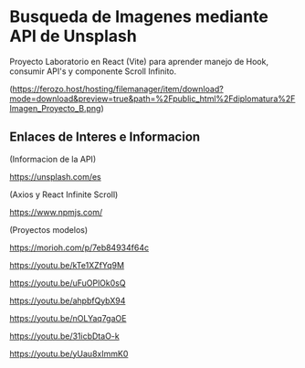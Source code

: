 
# Busqueda de Imagenes mediante API de Unsplash 

Proyecto Laboratorio en React (Vite) para aprender manejo de Hook, consumir API's y componente Scroll Infinito.  

(https://ferozo.host/hosting/filemanager/item/download?mode=download&preview=true&path=%2Fpublic_html%2Fdiplomatura%2FImagen_Proyecto_B.png)

## Enlaces de Interes e Informacion

(Informacion de la API)

https://unsplash.com/es

(Axios y React Infinite Scroll)

https://www.npmjs.com/

(Proyectos modelos)

https://morioh.com/p/7eb84934f64c

https://youtu.be/kTe1XZfYq9M

https://youtu.be/uFuOPlOk0sQ

https://youtu.be/ahpbfQybX94

https://youtu.be/nOLYaq7gaOE

https://youtu.be/31icbDtaO-k

https://youtu.be/yUau8xImmK0

